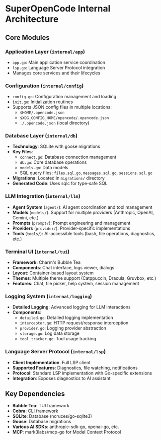 # SuperOpenCode Internal Architecture

## Core Modules

### Application Layer (`internal/app`)
- `app.go`: Main application service coordination
- `lsp.go`: Language Server Protocol integration
- Manages core services and their lifecycles

### Configuration (`internal/config`)
- `config.go`: Configuration management and loading
- `init.go`: Initialization routines
- Supports JSON config files in multiple locations:
  - `$HOME/.opencode.json`
  - `$XDG_CONFIG_HOME/opencode/.opencode.json`
  - `./.opencode.json` (local directory)

### Database Layer (`internal/db`)
- **Technology**: SQLite with goose migrations
- **Key Files**:
  - `connect.go`: Database connection management
  - `db.go`: Core database operations
  - `models.go`: Data models
  - SQL query files: `files.sql.go`, `messages.sql.go`, `sessions.sql.go`
- **Migrations**: Located in `migrations/` directory
- **Generated Code**: Uses sqlc for type-safe SQL

### LLM Integration (`internal/llm`)
- **Agent System** (`agent/`): AI agent coordination and tool management
- **Models** (`models/`): Support for multiple providers (Anthropic, OpenAI, Gemini, etc.)
- **Prompts** (`prompt/`): Prompt engineering and management
- **Providers** (`provider/`): Provider-specific implementations
- **Tools** (`tools/`): AI-accessible tools (bash, file operations, diagnostics, etc.)

### Terminal UI (`internal/tui`)
- **Framework**: Charm's Bubble Tea
- **Components**: Chat interface, logs viewer, dialogs
- **Layout**: Container-based layout system
- **Themes**: Multiple theme support (Catppuccin, Dracula, Gruvbox, etc.)
- **Features**: Chat, file picker, help system, session management

### Logging System (`internal/logging`)
- **Detailed Logging**: Advanced logging for LLM interactions
- **Components**:
  - `detailed.go`: Detailed logging implementation
  - `interceptor.go`: HTTP request/response interception
  - `provider.go`: Logging provider abstraction
  - `storage.go`: Log data storage
  - `tool_tracker.go`: Tool usage tracking

### Language Server Protocol (`internal/lsp`)
- **Client Implementation**: Full LSP client
- **Supported Features**: Diagnostics, file watching, notifications
- **Protocol**: Standard LSP implementation with Go-specific extensions
- **Integration**: Exposes diagnostics to AI assistant

## Key Dependencies
- **Bubble Tea**: TUI framework
- **Cobra**: CLI framework
- **SQLite**: Database (ncruces/go-sqlite3)
- **Goose**: Database migrations
- **Various AI SDKs**: anthropic-sdk-go, openai-go, etc.
- **MCP**: mark3labs/mcp-go for Model Context Protocol